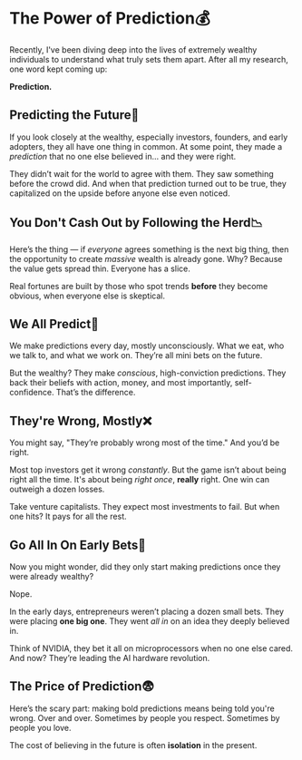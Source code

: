 # The Power of Prediction💰

Recently, I've been diving deep into the lives of extremely wealthy individuals to understand what truly sets them apart. After all my research, one word kept coming up:

**Prediction.**

## Predicting the Future🔮

If you look closely at the wealthy, especially investors, founders, and early adopters, they all have one thing in common. At some point, they made a *prediction* that no one else believed in... and they were right.

They didn’t wait for the world to agree with them. They saw something before the crowd did. And when that prediction turned out to be true, they capitalized on the upside before anyone else even noticed.

## You Don't Cash Out by Following the Herd📉

Here’s the thing — if *everyone* agrees something is the next big thing, then the opportunity to create *massive* wealth is already gone. Why? Because the value gets spread thin. Everyone has a slice.

Real fortunes are built by those who spot trends **before** they become obvious, when everyone else is skeptical.

## We All Predict🧠

We make predictions every day, mostly unconsciously. What we eat, who we talk to, and what we work on. They’re all mini bets on the future.

But the wealthy? They make *conscious*, high-conviction predictions. They back their beliefs with action, money, and most importantly, self-confidence. That’s the difference.

## They're Wrong, Mostly❌

You might say, "They’re probably wrong most of the time." And you’d be right.

Most top investors get it wrong *constantly*. But the game isn’t about being right all the time. It's about being *right once*, **really** right. One win can outweigh a dozen losses.

Take venture capitalists. They expect most investments to fail. But when one hits? It pays for all the rest.

## Go All In On Early Bets🚀

Now you might wonder, did they only start making predictions once they were already wealthy?

Nope.

In the early days, entrepreneurs weren’t placing a dozen small bets. They were placing **one big one**. They went *all in* on an idea they deeply believed in.

Think of NVIDIA, they bet it all on microprocessors when no one else cared. And now? They’re leading the AI hardware revolution.

## The Price of Prediction😨

Here’s the scary part: making bold predictions means being told you're wrong. Over and over. Sometimes by people you respect. Sometimes by people you love.

The cost of believing in the future is often **isolation** in the present.
